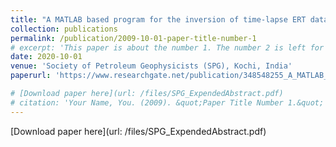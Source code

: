 ```yaml
---
title: "A MATLAB based program for the inversion of time-lapse ERT data"
collection: publications
permalink: /publication/2009-10-01-paper-title-number-1
# excerpt: 'This paper is about the number 1. The number 2 is left for future work.'
date: 2020-10-01
venue: 'Society of Petroleum Geophysicists (SPG), Kochi, India'
paperurl: 'https://www.researchgate.net/publication/348548255_A_MATLAB_based_program_for_the_Inversion_of_Time_Lapse_ERT_Data'

# [Download paper here](url: /files/SPG_ExpendedAbstract.pdf)
# citation: 'Your Name, You. (2009). &quot;Paper Title Number 1.&quot; <i>Journal 1</i>. 1(1).'
---
```

<!-- This paper is about the number 1. The number 2 is left for future work. -->

[Download paper here](url: /files/SPG_ExpendedAbstract.pdf)

<!-- Recommended citation: Your Name, You. (2009). "Paper Title Number 1." <i>Journal 1</i>. 1(1). -->